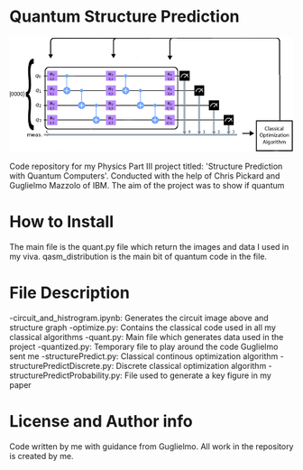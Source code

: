 # Quantum Structure Prediction

![VQE Circuit used in my project.](\finalVQE.png)

Code repository for my Physics Part III project titled: 'Structure Prediction with Quantum Computers'. Conducted with the help of Chris Pickard and Guglielmo Mazzolo of IBM. The aim of the project was to show if quantum 

# How to Install
The main file is the quant.py file which return the images and data I used in my viva. qasm_distribution is the main bit of quantum code in the file. 

# File Description
-circuit_and_histrogram.ipynb: Generates the circuit image above and structure graph 
-optimize.py: Contains the classical code used in all my classical algorithms
-quant.py: Main file which generates data used in the project
-quantized.py: Temporary file to play around the code Guglielmo sent me
-structurePredict.py: Classical continous optimization algorithm
-structurePredictDiscrete.py: Discrete classical optimization algorithm
-structurePredictProbability.py: File used to generate a key figure in my paper

# License and Author info
Code written by me with guidance from Guglielmo. All work in the repository is created by me. 